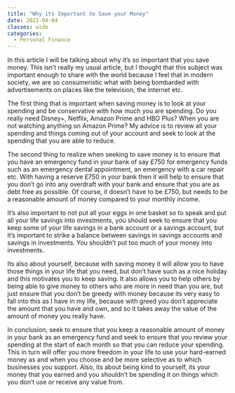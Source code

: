 ```yaml
---
title: "Why its Important to Save your Money"
date: 2022-04-04
classes: wide
categories:
  - Personal Finance
---
```


In this article I will be talking about why it’s so important that you save money. This isn’t really my usual article, but I thought that this subject was important enough to share with the world because I feel that in modern society, we are so consumeristic what with being bombarded with advertisements on places like the television, the internet etc.

The first thing that is important when saving money is to look at your spending and be conservative with how much you are spending. Do you really need Disney+, Netflix, Amazon Prime and HBO Plus? When you are not watching anything on Amazon Prime? My advice is to review all your spending and things coming out of your account and seek to look at the spending that you are able to reduce.

The second thing to realize when seeking to save money is to ensure that you have an emergency fund in your bank of say £750 for emergency funds such as an emergency dental appointment, an emergency with a car repair etc. With having a reserve £750 in your bank then it will help to ensure that you don’t go into any overdraft with your bank and ensure that you are as debt free as possible. Of course, it doesn’t have to be £750, but needs to be a reasonable amount of money compared to your monthly income.

It’s also important to not put all your eggs in one basket so to speak and put all your life savings into investments, you should seek to ensure that you keep some of your life savings in a bank account or a savings account, but it’s important to strike a balance between savings in savings accounts and savings in investments. You shouldn’t put too much of your money into investments.

Its also about yourself, because with saving money it will allow you to have those things in your life that you need, but don’t have such as a nice holiday and this motivates you to keep saving. It also allows you to help others by being able to give money to others who are more in need than you are, but just ensure that you don’t be greedy with money because its very easy to fall into this as I have in my life, because with greed you don’t appreciate the amount that you have and own, and so it takes away the value of the amount of money you really have.

In conclusion, seek to ensure that you keep a reasonable amount of money in your bank as an emergency fund and seek to ensure that you review your spending at the start of each month so that you can reduce your spending. This in turn will offer you more freedom in your life to use your hard-earned money as and when you choose and be more selective as to which businesses you support. Also, its about being kind to yourself, its your money that you earned and you shouldn’t be spending it on things which you don’t use or receive any value from.

